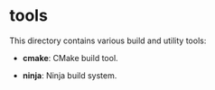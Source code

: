 # tools

This directory contains various build and utility tools:

- **cmake**: CMake build tool.

- **ninja**: Ninja build system.

